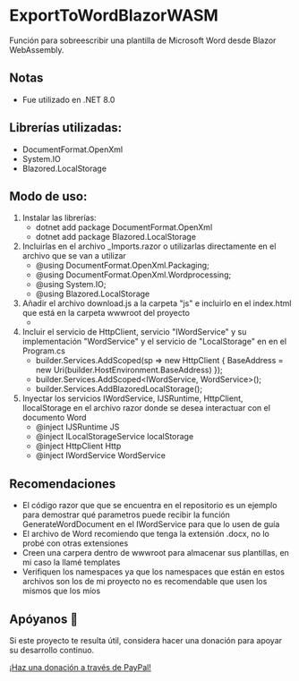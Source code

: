 # ExportToWordBlazorWASM
Función para sobreescribir una plantilla de Microsoft Word desde Blazor WebAssembly.

## Notas
- Fue utilizado en .NET 8.0

## Librerías utilizadas:
- DocumentFormat.OpenXml
- System.IO
- Blazored.LocalStorage

## Modo de uso:
1. Instalar las librerías:
    - dotnet add package DocumentFormat.OpenXml
    - dotnet add package Blazored.LocalStorage
2. Incluirlas en el archivo _Imports.razor o utilizarlas directamente en el archivo que se van a utilizar
    - @using DocumentFormat.OpenXml.Packaging;
    - @using DocumentFormat.OpenXml.Wordprocessing;
    - @using System.IO;
    - @using Blazored.LocalStorage
3. Añadir el archivo download.js a la carpeta "js" e incluirlo en el index.html que está en la carpeta wwwroot del proyecto
    - <script src="js/download.js"></script>
4. Incluir el servicio de HttpClient, servicio "IWordService" y su implementación "WordService" y el servicio de "LocalStorage"  en  en el Program.cs
    - builder.Services.AddScoped(sp => new HttpClient { BaseAddress = new Uri(builder.HostEnvironment.BaseAddress) });
    - builder.Services.AddScoped<IWordService, WordService>();
    - builder.Services.AddBlazoredLocalStorage();
6. Inyectar los servicios IWordService, IJSRuntime, HttpClient, IlocalStorage en el archivo razor donde se desea interactuar con el documento Word
    - @inject IJSRuntime JS
    - @inject ILocalStorageService localStorage
    - @inject HttpClient Http
    - @inject IWordService WordService

## Recomendaciones
- El código razor que que se encuentra en el repositorio es un ejemplo para demostrar qué parametros puede recibir la función GenerateWordDocument en el IWordService para que lo usen de guía
- El archivo de Word recomiendo que tenga la extensión .docx, no lo probé con otras extensiones
- Creen una carpera dentro de wwwroot para almacenar sus plantillas, en mi caso la llamé templates
- Verifiquen los namespaces ya que los namespaces que están en estos archivos son los de mi proyecto no es recomendable que usen los mismos que los míos
    
## Apóyanos 💖

Si este proyecto te resulta útil, considera hacer una donación para apoyar su desarrollo continuo. 

[¡Haz una donación a través de PayPal!](https://www.paypal.me/hugobinns)
